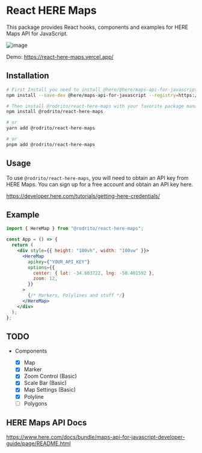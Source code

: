 # React HERE Maps

This package provides React hooks, components and examples for HERE Maps API for JavaScript.

![image](https://user-images.githubusercontent.com/41844101/221454450-4d1128e0-fb35-4385-969d-c7fae5493beb.png)

Demo: <https://react-here-maps.vercel.app/>

## Installation

```bash
# First Install you need to install @here/@here/maps-api-for-javascript
npm install --save-dev @here/maps-api-for-javascript --registry=https://repo.platform.here.com/artifactory/api/npm/maps-api-for-javascript/
```

```bash
# Then install @rodrito/react-here-maps with your favorite package manager
npm install @rodrito/react-here-maps

# or
yarn add @rodrito/react-here-maps

# or
pnpm add @rodrito/react-here-maps
```

## Usage

To use `@rodrito/react-here-maps`, you will need to obtain an API key from HERE Maps. You can sign up for a free account and obtain an API key here.

<https://developer.here.com/tutorials/getting-here-credentials/>

## Example

```jsx
import { HereMap } from "@rodrito/react-here-maps";

const App = () => {
  return (
    <div style={{ height: "100vh", width: "100vw" }}>
      <HereMap
        apikey={"YOUR_API_KEY"}
        options={{
          center: { lat: -34.603722, lng: -58.401592 },
          zoom: 12,
        }}
      >
        {/* Markers, Polylines and stuff */}
      </HereMap>
    </div>
  );
};
```

## TODO

- Components

  - [x] Map
  - [x] Marker
  - [x] Zoom Control (Basic)
  - [x] Scale Bar (Basic)
  - [x] Map Settings (Basic)
  - [x] Polyline
  - [ ] Polygons

## HERE Maps API Docs

<https://www.here.com/docs/bundle/maps-api-for-javascript-developer-guide/page/README.html>

